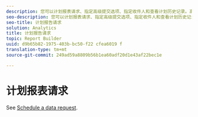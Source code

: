 ```yaml
---
description: 您可以计划报表请求、指定高级提交选项、指定收件人和查看计划历史记录。高级提交选项可让您配置要在特定时间发送或定期发送的报表。您还可以指定发送报表时要使用的文件格式。
seo-description: 您可以计划报表请求、指定高级提交选项、指定收件人和查看计划历史记录。高级提交选项可让您配置要在特定时间发送或定期发送的报表。您还可以指定发送报表时要使用的文件格式。
seo-title: 计划报告请求
solution: Analytics
title: 计划报告请求
topic: Report Builder
uuid: d9b65b82-1975-403b-bc50-f22 cfea6019 f
translation-type: tm+mt
source-git-commit: 249ad59a8809b56b1ea60adf20d1e43af22bec1e

---
```



# 计划报表请求

See [Schedule a data request](/help/analyze/report-builder/t-schedule-a-data-request.md).
